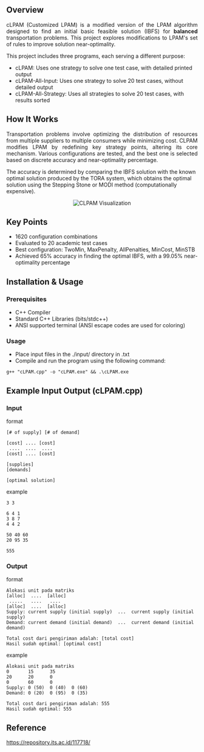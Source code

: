 ## Overview  
<p align="justify">  
cLPAM (Customized LPAM) is a modified version of the LPAM algorithm designed to find an initial basic feasible solution (IBFS) for <b>balanced</b> transportation problems. This project explores modifications to LPAM's set of rules to improve solution near-optimality.  
</p>  

This project includes three programs, each serving a different purpose:
- cLPAM: Uses one strategy to solve one test case, with detailed printed output
- cLPAM-All-Input: Uses one strategy to solve 20 test cases, without detailed output
- cLPAM-All-Strategy: Uses all strategies to solve 20 test cases, with results sorted

## How It Works  
<p align="justify">  
Transportation problems involve optimizing the distribution of resources from multiple suppliers to multiple consumers while minimizing cost. CLPAM modifies LPAM by redefining key strategy points, altering its core mechanism. Various configurations are tested, and the best one is selected based on discrete accuracy and near-optimality percentage.  

The accuracy is determined by comparing the IBFS solution with the known optimal solution produced by the TORA system, which obtains the optimal solution using the Stepping Stone or MODI method (computationally expensive).
</p>  

<p align="center">  
  <img src="https://github.com/user-attachments/assets/a5c16d15-33db-4c70-84d3-233300eee99f" alt="CLPAM Visualization">  
</p>  

## Key Points
- 1620 configuration combinations
- Evaluated to 20 academic test cases
- Best configuration: TwoMin, MaxPenalty, AllPenalties, MinCost, MinSTB
- Achieved 65% accuracy in finding the optimal IBFS, with a 99.05% near-optimality percentage

## Installation & Usage 
### Prerequisites
- C++ Compiler
- Standard C++ Libraries (bits/stdc++)
- ANSI supported terminal (ANSI escape codes are used for coloring)
### Usage
- Place input files in the ./input/ directory in .txt
- Compile and run the program using the following command:
```
g++ "cLPAM.cpp" -o "cLPAM.exe" && .\cLPAM.exe
```

## Example Input Output (cLPAM.cpp)
### Input
format 
```
[# of supply] [# of demand]

[cost] .... [cost]
 ....  ....  ....
[cost] .... [cost]

[supplies]
[demands]

[optimal solution]
```
example
```
3 3

6 4 1 
3 8 7
4 4 2

50 40 60
20 95 35

555
```

### Output
format
```
Alokasi unit pada matriks
[alloc]  ....  [alloc]
 .....   ....   ....
[alloc]  ....  [alloc]
Supply: current supply (initial supply)  ...  current supply (initial supply)
Demand: current demand (initial demand)  ...  current demand (initial demand)

Total cost dari pengiriman adalah: [total cost]
Hasil sudah optimal: [optimal cost]
```
example
```
Alokasi unit pada matriks
0       15      35
20      20      0
0       60      0
Supply: 0 (50)  0 (40)  0 (60)
Demand: 0 (20)  0 (95)  0 (35)

Total cost dari pengiriman adalah: 555
Hasil sudah optimal: 555
```

## Reference
https://repository.its.ac.id/117718/


